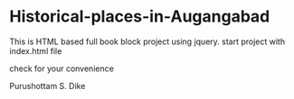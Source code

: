 # Historical-places-in-Augangabad

This is HTML based full book block project using jquery.
start project with index.html file

check for your convenience


Purushottam S. Dike

